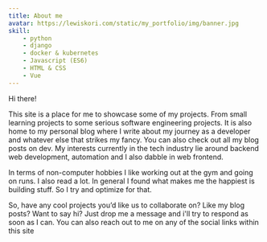```yaml
---
title: About me
avatar: https://lewiskori.com/static/my_portfolio/img/banner.jpg
skill:
    - python
    - django
    - docker & kubernetes
    - Javascript (ES6)
    - HTML & CSS
    - Vue
---
```

Hi there!

This site is a place for me to showcase some of my projects. From small learning projects to some serious software engineering projects. It is also home to my personal blog where I write about my journey as a developer and whatever else that strikes my fancy. You can also check out all my blog posts on dev. My interests currently in the tech industry lie around backend web development, automation and I also dabble in web frontend.

In terms of non-computer hobbies I like working out at the gym and going on runs. I also read a lot. In general I found what makes me the happiest is building stuff. So I try and optimize for that.

So, have any cool projects you’d like us to collaborate on? Like my blog posts? Want to say hi? Just drop me a message and i'll try to respond as soon as I can. You can also reach out to me on any of the social links within this site
